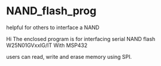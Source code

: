 # NAND_flash_prog
helpful for others to interface a NAND 

Hi 
The enclosed program is for interfacing serial NAND flash W25N01GVxxIG/IT
With MSP432

users can read, write and erase memory using SPI.


